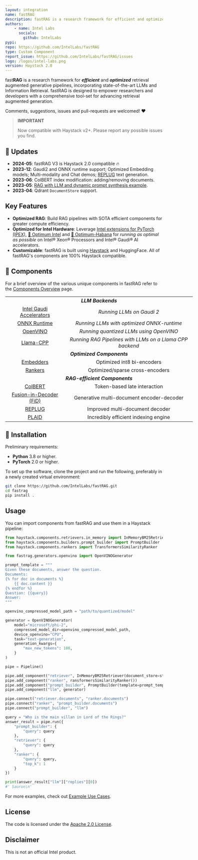 ```yaml
---
layout: integration
name: fastRAG
description: fastRAG is a research framework for efficient and optimized retrieval augmented generative pipelines
authors:
    - name: Intel Labs
      socials:
        github: IntelLabs
pypi:
repo: https://github.com/IntelLabs/fastRAG
type: Custom Component
report_issue: https://github.com/IntelLabs/fastRAG/issues
logo: /logos/intel-labs.png
version: Haystack 2.0
---
```


fast**RAG** is a research framework for ***efficient*** and ***optimized*** retrieval augmented generative pipelines,
incorporating state-of-the-art LLMs and Information Retrieval. fastRAG is designed to empower researchers and developers
with a comprehensive tool-set for advancing retrieval augmented generation.

Comments, suggestions, issues and pull-requests are welcomed! ❤️

> **IMPORTANT**
> 
> Now compatible with Haystack v2+. Please report any possible issues you find.

## 📣 Updates

- **2024-05**: fastRAG V3 is Haystack 2.0 compatible 🔥
- **2023-12**: Gaudi2 and ONNX runtime support; Optimized Embedding models; Multi-modality and Chat demos; [REPLUG](https://arxiv.org/abs/2301.12652) text generation.
- **2023-06**: ColBERT index modification: adding/removing documents.
- **2023-05**: [RAG with LLM and dynamic prompt synthesis example](https://github.com/IntelLabs/fastRAG/blob/main/examples/rag-prompt-hf.ipynb).
- **2023-04**: Qdrant `DocumentStore` support.

## Key Features

- **Optimized RAG**: Build RAG pipelines with SOTA efficient components for greater compute efficiency.
- **Optimized for Intel Hardware**: Leverage [Intel extensions for PyTorch (IPEX)](https://github.com/intel/intel-extension-for-pytorch), [🤗 Optimum Intel](https://github.com/huggingface/optimum-intel) and [🤗 Optimum-Habana](https://github.com/huggingface/optimum-habana) for *running as optimal as possible* on Intel® Xeon® Processors and Intel® Gaudi® AI accelerators.
- **Customizable**: fastRAG is built using [Haystack](https://github.com/deepset-ai/haystack) and HuggingFace. All of fastRAG's components are 100% Haystack compatible.

## 🚀 Components

For a brief overview of the various unique components in fastRAG refer to the [Components Overview](https://github.com/IntelLabs/fastRAG/blob/main/components.md) page.

<div class="tg-wrap" align="center">
<table style="undefined;table-layout: fixed; width: 600px; text-align: center;">
<colgroup>
<!-- <col style="width: 229px"> -->
<!-- <col style="width: 238px"> -->
</colgroup>
<tbody>
  <tr>
    <td colspan="2"><strong><em>LLM Backends</em></td>
  </tr>
  <tr>
    <td><a href="https://github.com/IntelLabs/fastRAG/blob/main/components.md#fastrag-running-llms-with-habana-gaudi-(dl1)-and-gaudi-2">Intel Gaudi Accelerators</a></td>
    <td><em>Running LLMs on Gaudi 2</td>
  </tr>
  <tr>
    <td><a href="https://github.com/IntelLabs/fastRAG/blob/main/components.md#fastrag-running-llms-with-onnx-runtime">ONNX Runtime</a></td>
    <td><em>Running LLMs with optimized ONNX-runtime</td>
  </tr>
  <tr>
    <td><a href="https://github.com/IntelLabs/fastRAG/blob/main/components.md#fastrag-running-quantized-llms-using-openvino">OpenVINO</a></td>
    <td><em>Running quantized LLMs using OpenVINO</td>
  </tr>
  <tr>
    <td><a href="https://github.com/IntelLabs/fastRAG/blob/main/components.md#fastrag-running-rag-pipelines-with-llms-on-a-llama-cpp-backend">Llama-CPP</a></td>
    <td><em>Running RAG Pipelines with LLMs on a Llama CPP backend</td>
  </tr>
  <tr>
    <td colspan="2"><strong><em>Optimized Components</em></td>
  </tr>
  <tr>
    <td><a href="https://github.com/IntelLabs/fastRAG/blob/main/scripts/optimizations/embedders/README.md">Embedders</a></td>
    <td>Optimized int8 bi-encoders</td>
  </tr>
  <tr>
    <td><a href="https://github.com/IntelLabs/fastRAG/blob/main/scripts/optimizations/reranker_quantization/quantization.md">Rankers</a></td>
    <td>Optimized/sparse cross-encoders</td>
  </tr>
  <tr>
    <td colspan="2"><strong><em>RAG-efficient Components</em></td>
  </tr>
  <tr>
    <td><a href="https://github.com/IntelLabs/fastRAG/blob/main/components.md#ColBERT-v2-with-PLAID-Engine">ColBERT</a></td>
    <td>Token-based late interaction</td>
  </tr>
  <tr>
    <td><a href="https://github.com/IntelLabs/fastRAG/blob/main/components.md#Fusion-In-Decoder">Fusion-in-Decoder (FiD)</a></td>
    <td>Generative multi-document encoder-decoder</td>
  </tr>
  <tr>
    <td><a href="https://github.com/IntelLabs/fastRAG/blob/main/components.md#REPLUG">REPLUG</a></td>
    <td>Improved multi-document decoder</td>
  </tr>
  <tr>
    <td><a href="https://github.com/IntelLabs/fastRAG/blob/main/components.md#ColBERT-v2-with-PLAID-Engine">PLAID</a></td>
    <td>Incredibly efficient indexing engine</td>
  </tr>
</tbody>
</table></div>

## 📍 Installation

Preliminary requirements:

- **Python** 3.8 or higher.
- **PyTorch** 2.0 or higher.

To set up the software, clone the project and run the following, preferably in a newly created virtual environment:

```bash
git clone https://github.com/IntelLabs/fastRAG.git
cd fastrag
pip install .
```

## Usage

You can import components from fastRAG and use them in a Haystack pipeline:

```python
from haystack.components.retrievers.in_memory import InMemoryBM25Retriever
from haystack.components.builders.prompt_builder import PromptBuilder
from haystack.components.rankers import TransformersSimilarityRanker

from fastrag.generators.openvino import OpenVINOGenerator

prompt_template = """
Given these documents, answer the question.
Documents:
{% for doc in documents %}
    {{ doc.content }}
{% endfor %}
Question: {{query}}
Answer:
"""

openvino_compressed_model_path = "path/to/quantized/model"

generator = OpenVINOGenerator(
    model="microsoft/phi-2",
    compressed_model_dir=openvino_compressed_model_path,
    device_openvino="CPU",
    task="text-generation",
    generation_kwargs={
        "max_new_tokens": 100,
    }
)

pipe = Pipeline()

pipe.add_component("retriever", InMemoryBM25Retriever(document_store=store))
pipe.add_component("ranker", ransformersSimilarityRanker())
pipe.add_component("prompt_builder", PromptBuilder(template=prompt_template))
pipe.add_component("llm", generator)

pipe.connect("retriever.documents", "ranker.documents")
pipe.connect("ranker", "prompt_builder.documents")
pipe.connect("prompt_builder", "llm")

query = "Who is the main villan in Lord of the Rings?"
answer_result = pipe.run({
    "prompt_builder": {
        "query": query
    },
    "retriever": {
        "query": query
    },
    "ranker": {
        "query": query,
        "top_k": 1
    }
})

print(answer_result["llm"]["replies"][0])
#' Sauron\n'
```

For more examples, check out [Example Use Cases](https://github.com/IntelLabs/fastRAG/blob/main/examples.md). 

## License

The code is licensed under the [Apache 2.0 License](https://github.com/IntelLabs/fastRAG/blob/main/LICENSE).

## Disclaimer

This is not an official Intel product.
